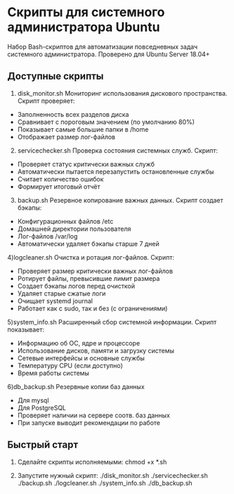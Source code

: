 # Скрипты для системного администратора Ubuntu

Набор Bash-скриптов для автоматизации повседневных задач системного администратора.
Проверено для Ubuntu Server 18.04+
##  Доступные скрипты

1) disk_monitor.sh
Мониторинг использования дискового пространства. Скрипт проверяет:
- Заполненность всех разделов диска
- Сравнивает с пороговым значением (по умолчанию 80%)
- Показывает самые большие папки в /home
- Отображает размер лог-файлов
2) servicechecker.sh
Проверка состояния системных служб. Скрипт:
- Проверяет статус критически важных служб
- Автоматически пытается перезапустить остановленные службы
- Считает количество ошибок
- Формирует итоговый отчёт
3) backup.sh
Резервное копирование важных данных. Скрипт создает бэкапы:
- Конфигурационных файлов /etc
- Домашней директории пользователя
- Лог-файлов /var/log
- Автоматически удаляет бэкапы старше 7 дней

4)logcleaner.sh
Очистка и ротация лог-файлов. Скрипт:
- Проверяет размер критически важных лог-файлов
- Ротирует файлы, превысившие лимит размера
- Создает бэкапы логов перед очисткой
- Удаляет старые сжатые логи
- Очищает systemd journal
- Работает как с sudo, так и без (с ограничениями)

5)system_info.sh
Расширенный сбор системной информации. Скрипт показывает:
- Информацию об ОС, ядре и процессоре
- Использование дисков, памяти и загрузку системы
- Сетевые интерфейсы и основные службы
- Температуру CPU (если доступно)
- Время работы системы

6)db_backup.sh
Резервные копии баз данных 
- Для mysql
- Для PostgreSQL
- Проверяет наличии на сервере соотв. баз данных
- При запуске выводит рекомендации по работе


## Быстрый старт

1. Сделайте скрипты исполняемыми:
chmod +x *.sh

2. Запустите нужный скрипт:
./disk_monitor.sh
./servicechecker.sh
./backup.sh
./logcleaner.sh
./system_info.sh
./db_backup.sh

